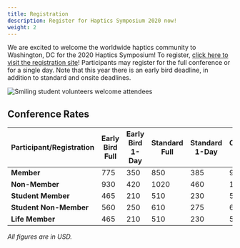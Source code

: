 ```yaml
---
title: Registration
description: Register for Haptics Symposium 2020 now!
weight: 2
---
```

We are excited to welcome the worldwide haptics community to Washington, DC for the 2020 Haptics Symposium! To register, [click here to visit the registration site](http://www.cvent.com/d/kyqc6d/1Q)!  Participants may register for the full conference or for a single day.  Note that this year there is an early bird deadline, in addition to standard and onsite deadlines.

![Smiling student volunteers welcome attendees](/img/slide-image-6-crop.jpg)

## Conference Rates

| Participant/Registration | Early Bird Full | Early Bird 1-Day | Standard Full | Standard 1-Day | Onsite Full | Onsite 1-Day |
| ------------------------ | --------------- | ---------------- | ------------- | -------------- | ----------- | ------------ |
| **Member**               | 775             | 350              | 850           | 385            | 950         | 430          |
| **Non-Member**           | 930             | 420              | 1020          | 460            | 1140        | 520          |
| **Student Member**       | 465             | 210              | 510           | 230            | 570         | 260          |
| **Student Non-Member**   | 560             | 250              | 610           | 275            | 685         | 310          |
| **Life Member**          | 465             | 210              | 510           | 230            | 570         | 260          |

_All figures are in USD._
